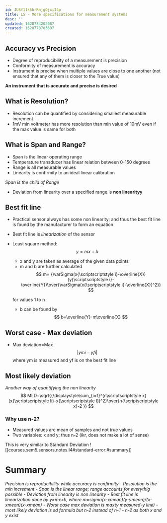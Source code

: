 ```yaml
---
id: JUSf11k5hrRnjgOjxiI4p
title: L5 - More specifications for measurement systems
desc: ''
updated: 1628784202087
created: 1628778703697
---
```


## Accuracy vs Precision
* Degree of reproducibility of a measurement is precision
* Conformity of measurement is accuracy 
* Instrument is precise when multiple values are close to one another (not ensured that any of them is closer to the True value)
  
**An instrument that is accurate and precise is desired**
## What is Resolution? 
* Resolution can be quantified by considering smallest measurable increment
* 1mV min voltmeter has more resolution than min value of 10mV even if the max value is same for both 
## What is Span and Range? 
* Span is the linear operating range
* Temperature transducer has linear relation between 0-150 degrees
* Range is all measurable values
* Linearity is confirmity to an ideal linear calibration

_Span is the child of Range_

* Deviation from linearity over a specified range is **non linearityy**
  
## Best fit line
* Practical sensor always has some non linearity; and thus the best fit line is found by the manufacturer to form an equation
* Best fit line is _linearization_ of the sensor
* Least square method: 
    $$y=mx+b
   $$
   * x and y are taken as average of the given data points
   * m and b are further calculated
      $$ m= {\varSigma(x{\scriptscriptstyle i}-\overline{X})(y{\scriptscriptstyle i}-\overline{Y})\over{\varSigma(x{\scriptscriptstyle i}-\overline{X})^2}}
    $$
    
    for values 1 to n
    * b can be found by 
   $$ b=\overline{Y}-m\overline{X}
     $$

## Worst case - Max deviation
* Max deviation=Max $$|y{\scriptscriptstyle mi}-y{\scriptscriptstyle fi}|$$ where ym is measured and yf is on the best fit line
## Most likely deviation 
_Another way of quantifying the non linearity_
$$ MLD=\sqrt{{\displaystyle\sum_{i=1}^{n\scriptscriptstyle x}(x{\scriptscriptstyle li}-x{\scriptscriptstyle l})^2}\over{n{\scriptscriptstyle x}-2 }}
  $$
### Why use n-2? 
  * Measured values are mean of samples and not true values
  * Two variables: x and y; thus n-2 (ikr, does not make a lot of sense)

This is very similar to Standard Deviation 
![[courses.sem5.sensors.notes.l4#standard-error:#summary]]

# Summary 
_Precision is reproducibility while accuracy is confirmity - Resolution is the min increment - Span is the linear range; range accounts for everythig possible - Deviation from linearity is non linearity - Best fit line is linearization done by y=mx+b, where m=sigma(x-xmean)(y-ymean)/(x-xmean)(x-xmean) - Worst case max deviation is max(y measured-y line) - most likely deviation is sd formula but n-2 instead of n-1 - n-2 as both x and y exist_